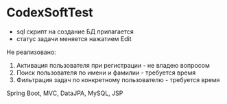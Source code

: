 # CodexSoftTest
- sql скрипт на создание БД прилагается
- статус задачи меняется нажатием Edit

Не реализовано:
1. Активация пользователя при регистрации - не владею вопросом
2. Поиск пользователя по имени и фамилии - требуется время
3. Фильтрация задач по конкретному пользователю - требуется время

Spring Boot, MVC, DataJPA, MySQL, JSP
